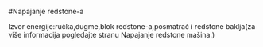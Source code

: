 #Napajanje redstone-a

Izvor energije:ručka,dugme,blok redstone-a,posmatrač i redstone baklja(za više informacija pogledajte stranu Napajanje redstone mašina.)